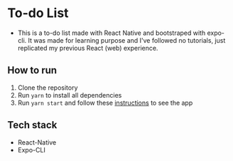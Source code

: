 # To-do List

- This is a to-do list made with React Native and bootstraped with expo-cli. It was made for learning purpose and I've followed no tutorials, just replicated my previous React (web) experience.

## How to run
1. Clone the repository
2. Run `yarn` to install all dependencies
3. Run `yarn start` and follow these [instructions](https://docs.expo.io/get-started/installation/) to see the app

## Tech stack
- React-Native
- Expo-CLI
